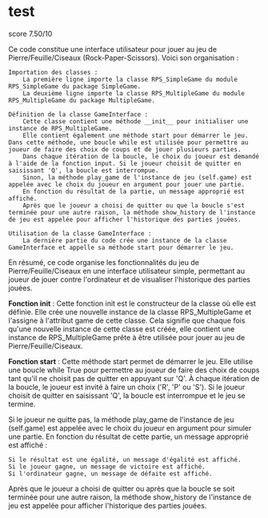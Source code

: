# test
score 7.50/10

Ce code constitue une interface utilisateur pour jouer au jeu de Pierre/Feuille/Ciseaux (Rock-Paper-Scissors). Voici son organisation :

    Importation des classes :
        La première ligne importe la classe RPS_SimpleGame du module RPS_SimpleGame du package SimpleGame.
        La deuxième ligne importe la classe RPS_MultipleGame du module RPS_MultipleGame du package MultipleGame.

    Définition de la classe GameInterface :
        Cette classe contient une méthode __init__ pour initialiser une instance de RPS_MultipleGame.
        Elle contient également une méthode start pour démarrer le jeu. Dans cette méthode, une boucle while est utilisée pour permettre au joueur de faire des choix de coups et de jouer plusieurs parties.
        Dans chaque itération de la boucle, le choix du joueur est demandé à l'aide de la fonction input. Si le joueur choisit de quitter en saisissant 'Q', la boucle est interrompue.
        Sinon, la méthode play_game de l'instance de jeu (self.game) est appelée avec le choix du joueur en argument pour jouer une partie.
        En fonction du résultat de la partie, un message approprié est affiché.
        Après que le joueur a choisi de quitter ou que la boucle s'est terminée pour une autre raison, la méthode show_history de l'instance de jeu est appelée pour afficher l'historique des parties jouées.

    Utilisation de la classe GameInterface :
        La dernière partie du code crée une instance de la classe GameInterface et appelle sa méthode start pour démarrer le jeu.

En résumé, ce code organise les fonctionnalités du jeu de Pierre/Feuille/Ciseaux en une interface utilisateur simple, permettant au joueur de jouer contre l'ordinateur et de visualiser l'historique des parties jouées.

__Fonction init__ : Cette fonction init est le constructeur de la classe où elle est définie. Elle crée une nouvelle instance de la classe RPS_MultipleGame et l'assigne à l'attribut game de cette classe. Cela signifie que chaque fois qu'une nouvelle instance de cette classe est créée, elle contient une instance de RPS_MultipleGame prête à être utilisée pour jouer au jeu de Pierre/Feuille/Ciseaux.

__Fonction start__ : Cette méthode start permet de démarrer le jeu. Elle utilise une boucle while True pour permettre au joueur de faire des choix de coups tant qu'il ne choisit pas de quitter en appuyant sur 'Q'. À chaque itération de la boucle, le joueur est invité à faire un choix ('R', 'P' ou 'S'). Si le joueur choisit de quitter en saisissant 'Q', la boucle est interrompue et le jeu se termine.

Si le joueur ne quitte pas, la méthode play_game de l'instance de jeu (self.game) est appelée avec le choix du joueur en argument pour simuler une partie. En fonction du résultat de cette partie, un message approprié est affiché :

    Si le résultat est une égalité, un message d'égalité est affiché.
    Si le joueur gagne, un message de victoire est affiché.
    Si l'ordinateur gagne, un message de défaite est affiché.

Après que le joueur a choisi de quitter ou après que la boucle se soit terminée pour une autre raison, la méthode show_history de l'instance de jeu est appelée pour afficher l'historique des parties jouées.
